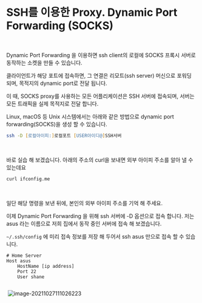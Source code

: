 # SSH를 이용한 Proxy. Dynamic Port Forwarding (SOCKS) 

​	

Dynamic Port Forwarding 을 이용하면 ssh client의 로컬에 SOCKS 프록시 서버로 동작하는 소켓을 만들 수 있습니다. 

클라이언트가 해당 포트에 접속하면, 그 연결은 리모트(ssh server) 머신으로 포워딩 되며, 목적지의 dynamic port로 전달 됩니다.

이 때, SOCKS proxy를 사용하는 모든 어플리케이션은 SSH 서버에 접속되며, 서버는 모든 트래픽을 실제 목적지로 전달 합니다.

Linux, macOS 등 Unix 시스템에서는 아래와 같은 방법으로 dynamic port forwarding(SOCKS)을 생성 할 수 있습니다.

```zsh
ssh -D [로컬아이피:]로컬포트 [USER아이디@]SSH서버
```

​	

바로 실습 해 보겠습니다. 아래의 주소의 curl을 보내면 외부 아이피 주소를 알아 낼 수 있는데요

```zsh
curl ifconfig.me
```

​	

일단 해당 명령을 보낸 뒤에, 본인의 외부 아이피 주소를 기억 해 주세요.

이제 Dynamic Port Forwarding 을 위해 ssh 서버에 -D 옵션으로 접속 합니다. 저는 asus 라는 이름으로 저희 집에서 동작 중인 서버에 접속 해 보겠습니다. 

`~/.ssh/config` 에 미리 접속 정보를 저장 해 두어서 ssh asus 만으로 접속 할 수 있습니다.

```
# Home Server
Host asus
	HostName [ip address]
	Port 22
	User shane
	
```





​	![image-20211027111026223](/home/shane/Documents/git/mdblog/OS/linux/proxy.assets/image-20211027111026223.png)